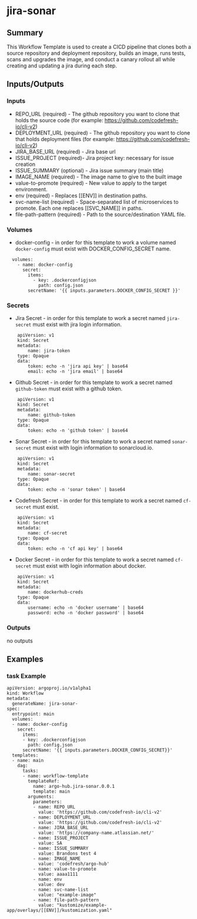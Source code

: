 # jira-sonar

## Summary
This Workflow Template is used to create a CICD pipeline that clones both a source repository and deployment repository, builds an image, runs tests, scans and upgrades the image, and conduct a canary rollout all while creating and updating a jira during each step.

## Inputs/Outputs

### Inputs
* REPO_URL (required) - The github repository you want to clone that holds the source code (for example: https://github.com/codefresh-io/cli-v2)
* DEPLOYMENT_URL (required) - The github repository you want to clone that holds deployment files (for example: https://github.com/codefresh-io/cli-v2)
* JIRA_BASE_URL (required) - Jira base url
* ISSUE_PROJECT (required)- Jira project key: necessary for issue creation
* ISSUE_SUMMARY (optional) - Jira issue summary (main title)
* IMAGE_NAME (required) - The image name to give to the built image
* value-to-promote (required) - New value to apply to the target environment.
* env (required) - Replaces [[ENV]] in destination paths.
* svc-name-list (required) - Space-separated list of microservices to promote. Each one replaces [[SVC_NAME]] in paths.
* file-path-pattern (required) - Path to the source/destination YAML file.

### Volumes
* docker-config - in order for this template to work a volume named `docker-config` must exist with DOCKER_CONFIG_SECRET name.
```
  volumes:
    - name: docker-config
      secret:
        items:
          - key: .dockerconfigjson
            path: config.json
        secretName: '{{ inputs.parameters.DOCKER_CONFIG_SECRET }}'
```

### Secrets
* Jira Secret - in order for this template to work a secret named `jira-secret` must exist with jira login information.
```
    apiVersion: v1
    kind: Secret
    metadata:
        name: jira-token
    type: Opaque
    data:
        token: echo -n 'jira api key' | base64
        email: echo -n 'jira email' | base64
```

* Github Secret - in order for this template to work a secret named `github-token` must exist with a github token.
```
    apiVersion: v1
    kind: Secret
    metadata:
        name: github-token
    type: Opaque
    data:
        token: echo -n 'github token' | base64
```

* Sonar Secret - in order for this template to work a secret named `sonar-secret` must exist with login information to sonarcloud.io.
```
    apiVersion: v1
    kind: Secret
    metadata:
        name: sonar-secret
    type: Opaque
    data:
        token: echo -n 'sonar token' | base64
```

* Codefresh Secret - in order for this template to work a secret named `cf-secret` must exist.
```
    apiVersion: v1
    kind: Secret
    metadata:
        name: cf-secret
    type: Opaque
    data:
        token: echo -n 'cf api key' | base64
```

* Docker Secret - in order for this template to work a secret named `cf-secret` must exist with login information about docker.
```
    apiVersion: v1
    kind: Secret
    metadata:
        name: dockerhub-creds
    type: Opaque
    data:
        username: echo -n 'docker username' | base64
        password: echo -n 'docker password' | base64
```

### Outputs
no outputs

## Examples

### task Example
```
apiVersion: argoproj.io/v1alpha1
kind: Workflow
metadata:
  generateName: jira-sonar-
spec:
  entrypoint: main
  volumes:
  - name: docker-config
    secret:
      items:
      - key: .dockerconfigjson
        path: config.json
      secretName: '{{ inputs.parameters.DOCKER_CONFIG_SECRET}}'
  templates:
  - name: main
    dag:
      tasks:
      - name: workflow-template
        templateRef:
          name: argo-hub.jira-sonar.0.0.1
          template: main
        arguments:
          parameters:
          - name: REPO_URL
            value: 'https://github.com/codefresh-io/cli-v2'
          - name: DEPLOYMENT_URL
            value: 'https://github.com/codefresh-io/cli-v2'
          - name: JIRA_BASE_URL
            value: 'https://company-name.atlassian.net/'
          - name: ISSUE_PROJECT
            value: SA
          - name: ISSUE_SUMMARY
            value: Brandons test 4
          - name: IMAGE_NAME
            value: 'codefresh/argo-hub'
          - name: value-to-promote
            value: aaaa1111
          - name: env
            value: dev
          - name: svc-name-list
            value: "example-image"
          - name: file-path-pattern
            value: "kustomize/example-app/overlays/[[ENV]]/kustomization.yaml"
```
